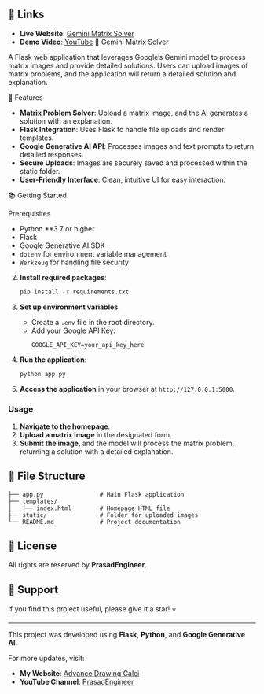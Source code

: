 ## 🔗 Links

- **Live Website**: [Gemini Matrix Solver](https://calci-2.onrender.com)
- **Demo Video**: [YouTube](https://youtu.be/knxGizrF7Ic?si=504Injb90BfaU8UR)
🌟 Gemini Matrix Solver

A Flask web application that leverages Google’s Gemini model to process matrix images and provide detailed solutions. Users can upload images of matrix problems, and the application will return a detailed solution and explanation.

 🚀 Features

- **Matrix Problem Solver**: Upload a matrix image, and the AI generates a solution with an explanation.
- **Flask Integration**: Uses Flask to handle file uploads and render templates.
- **Google Generative AI API**: Processes images and text prompts to return detailed responses.
- **Secure Uploads**: Images are securely saved and processed within the static folder.
- **User-Friendly Interface**: Clean, intuitive UI for easy interaction.

 📚 Getting Started

 Prerequisites

- Python **3.7 or higher
- Flask
- Google Generative AI SDK
- `dotenv` for environment variable management
- `Werkzeug` for handling file security



2. **Install required packages**:
   ```bash
   pip install -r requirements.txt
   ```

3. **Set up environment variables**:
   - Create a `.env` file in the root directory.
   - Add your Google API Key:
     ```plaintext
     GOOGLE_API_KEY=your_api_key_here
     ```

4. **Run the application**:
   ```bash
   python app.py
   ```

5. **Access the application** in your browser at `http://127.0.0.1:5000`.

### Usage

1. **Navigate to the homepage**.
2. **Upload a matrix image** in the designated form.
3. **Submit the image**, and the model will process the matrix problem, returning a solution with a detailed explanation.



## 📂 File Structure

```plaintext
├── app.py                # Main Flask application
├── templates/
│   └── index.html        # Homepage HTML file
├── static/               # Folder for uploaded images
└── README.md             # Project documentation
```

## 📝 License

All rights are reserved by **PrasadEngineer**.

## 🌟 Support

If you find this project useful, please give it a star! ⭐

---

This project was developed using **Flask**, **Python**, and **Google Generative AI**.



For more updates, visit:
- **My Website**: [Advance Drawing Calci](https://calci-2.onrender.com)
- **YouTube Channel**: [PrasadEngineer](https://youtu.be/knxGizrF7Ic?si=504Injb90BfaU8UR)
